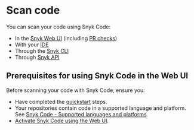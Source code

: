 # Scan code

You can scan your code using Snyk Code:

* In the [Snyk Web UI](../../../getting-started/exploring-the-snyk-web-ui.md) (including [PR checks](../../../scan-application-code/run-pr-checks/))
* With your [IDE](../../../integrations/ide-tools/)
* Through the [Snyk CLI](../../../snyk-cli/)
* Through [Snyk API](../../../snyk-api/)

## Prerequisites for using Snyk Code in the Web UI

Before scanning your code with Snyk Code, ensure you:

* Have completed the [quickstart](../../../getting-started/quickstart/) steps.
* Your repositories contain code in a supported language and platform. See [Snyk Code - Supported languages and platforms](../../snyk-code/snyk-code-language-and-frameworks-support.md).
* [Activate Snyk Code using the Web UI](activate-snyk-code-using-the-web-ui.md).

